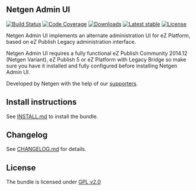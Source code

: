 Netgen Admin UI
---------------
[![Build Status](https://img.shields.io/travis/netgen/NetgenAdminUIBundle.svg?style=flat-square)](https://travis-ci.org/netgen/NetgenAdminUIBundle)
[![Code Coverage](https://img.shields.io/codecov/c/github/netgen/NetgenAdminUIBundle.svg?style=flat-square)](https://codecov.io/gh/netgen/NetgenAdminUIBundle)
[![Downloads](https://img.shields.io/packagist/dt/netgen/admin-ui-bundle.svg?style=flat-square)](https://packagist.org/packages/netgen/admin-ui-bundle/stats)
[![Latest stable](https://img.shields.io/packagist/v/netgen/admin-ui-bundle.svg?style=flat-square)](https://packagist.org/packages/netgen/admin-ui-bundle)
[![License](https://img.shields.io/packagist/l/netgen/admin-ui-bundle.svg?style=flat-square)](https://packagist.org/packages/netgen/admin-ui-bundle)

Netgen Admin UI implements an alternate administration UI for eZ Platform, based on
eZ Publish Legacy administration interface.

Netgen Admin UI requires a fully functional eZ Publish Community 2014.12 (Netgen Variant),
eZ Publish 5 or eZ Platform with Legacy Bridge so make sure you have it installed and fully
configured before installing Netgen Admin UI.

Developed by Netgen with the help of our [supporters](doc/SUPPORTERS.md).

Install instructions
--------------------

See [INSTALL.md](doc/INSTALL.md) to install the bundle.

Changelog
---------

See [CHANGELOG.md](doc/CHANGELOG.md) for details.

License
-------

The bundle is licensed under [GPL v2.0](LICENSE)
